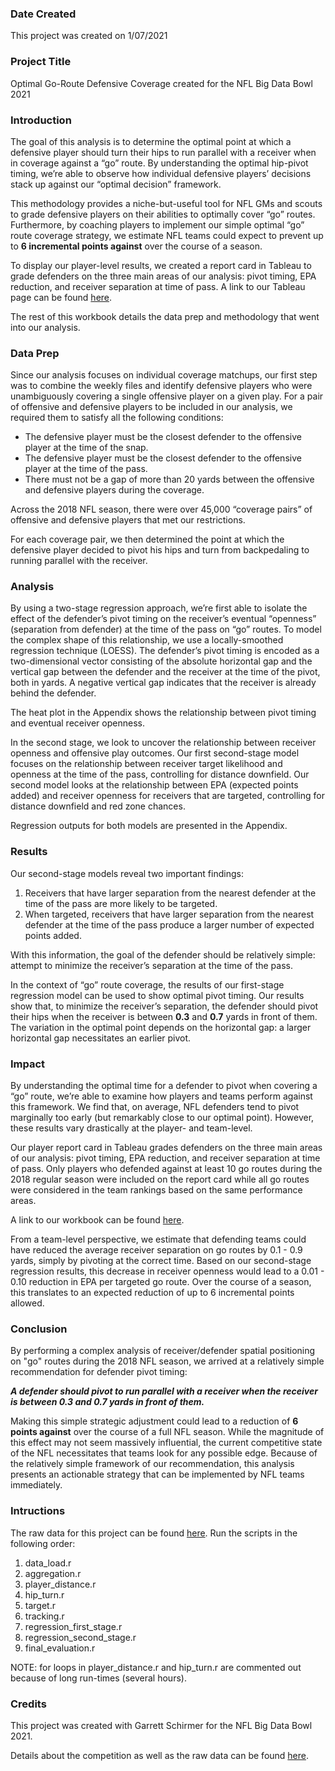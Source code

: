 ### Date Created
This project was created on 1/07/2021

### Project Title
Optimal Go-Route Defensive Coverage created for the NFL Big Data Bowl 2021

### Introduction
The goal of this analysis is to determine the optimal point at which a defensive player should turn their hips to run parallel with a receiver when in coverage against a “go” route. By understanding the optimal hip-pivot timing, we’re able to observe how individual defensive players’ decisions stack up against our “optimal decision” framework.

This methodology provides a niche-but-useful tool for NFL GMs and scouts to grade defensive players on their abilities to optimally cover “go” routes. Furthermore, by coaching players to implement our simple optimal “go” route coverage strategy, we estimate NFL teams could expect to prevent up to **6 incremental points against** over the course of a season.

To display our player-level results, we created a report card in Tableau to grade defenders on the three main areas of our analysis: pivot timing, EPA reduction, and receiver separation at time of pass. A link to our Tableau page can be found [here][1].

[1]: https://public.tableau.com/app/profile/erin.dorsey/viz/NFLReportCard/ReportCard

The rest of this workbook details the data prep and methodology that went into our analysis.

### Data Prep
Since our analysis focuses on individual coverage matchups, our first step was to combine the weekly files and identify defensive players who were unambiguously covering a single offensive player on a given play. For a pair of offensive and defensive players to be included in our analysis, we required them to satisfy all the following conditions:

* The defensive player must be the closest defender to the offensive player at the time of the snap.
* The defensive player must be the closest defender to the offensive player at the time of the pass.
* There must not be a gap of more than 20 yards between the offensive and defensive players during the coverage.

Across the 2018 NFL season, there were over 45,000 “coverage pairs” of offensive and defensive players that met our restrictions.

For each coverage pair, we then determined the point at which the defensive player decided to pivot his hips and turn from backpedaling to running parallel with the receiver.

### Analysis
By using a two-stage regression approach, we’re first able to isolate the effect of the defender’s pivot timing on the receiver’s eventual “openness” (separation from defender) at the time of the pass on “go” routes. To model the complex shape of this relationship, we use a locally-smoothed regression technique (LOESS). The defender’s pivot timing is encoded as a two-dimensional vector consisting of the absolute horizontal gap and the vertical gap between the defender and the receiver at the time of the pivot, both in yards. A negative vertical gap indicates that the receiver is already behind the defender.

The heat plot in the Appendix shows the relationship between pivot timing and eventual receiver openness.

In the second stage, we look to uncover the relationship between receiver openness and offensive play outcomes. Our first second-stage model focuses on the relationship between receiver target likelihood and openness at the time of the pass, controlling for distance downfield. Our second model looks at the relationship between EPA (expected points added) and receiver openness for receivers that are targeted, controlling for distance downfield and red zone chances.

Regression outputs for both models are presented in the Appendix.

### Results
Our second-stage models reveal two important findings:

1. Receivers that have larger separation from the nearest defender at the time of the pass are more likely to be targeted.
2. When targeted, receivers that have larger separation from the nearest defender at the time of the pass produce a larger number of expected points added.

With this information, the goal of the defender should be relatively simple: attempt to minimize the receiver’s separation at the time of the pass.

In the context of “go” route coverage, the results of our first-stage regression model can be used to show optimal pivot timing. Our results show that, to minimize the receiver’s separation, the defender should pivot their hips when the receiver is between **0.3** and **0.7** yards in front of them. The variation in the optimal point depends on the horizontal gap: a larger horizontal gap necessitates an earlier pivot.

### Impact
By understanding the optimal time for a defender to pivot when covering a “go” route, we’re able to examine how players and teams perform against this framework. We find that, on average, NFL defenders tend to pivot marginally too early (but remarkably close to our optimal point). However, these results vary drastically at the player- and team-level.

Our player report card in Tableau grades defenders on the three main areas of our analysis: pivot timing, EPA reduction, and receiver separation at time of pass. Only players who defended against at least 10 go routes during the 2018 regular season were included on the report card while all go routes were considered in the team rankings based on the same performance areas.

A link to our workbook can be found [here][1].

From a team-level perspective, we estimate that defending teams could have reduced the average receiver separation on go routes by 0.1 - 0.9 yards, simply by pivoting at the correct time. Based on our second-stage regression results, this decrease in receiver openness would lead to a 0.01 - 0.10 reduction in EPA per targeted go route. Over the course of a season, this translates to an expected reduction of up to 6 incremental points allowed.

### Conclusion
By performing a complex analysis of receiver/defender spatial positioning on "go" routes during the 2018 NFL season, we arrived at a relatively simple recommendation for defender pivot timing:

***A defender should pivot to run parallel with a receiver when the receiver is between 0.3 and 0.7 yards in front of them.***

Making this simple strategic adjustment could lead to a reduction of **6 points against** over the course of a full NFL season. While the magnitude of this effect may not seem massively influential, the current competitive state of the NFL necessitates that teams look for any possible edge. Because of the relatively simple framework of our recommendation, this analysis presents an actionable strategy that can be implemented by NFL teams immediately.

### Intructions
The raw data for this project can be found [here][3].
Run the scripts in the following order:
1. data_load.r
2. aggregation.r
3. player_distance.r
4. hip_turn.r
5. target.r
6. tracking.r
7. regression_first_stage.r
8. regression_second_stage.r
9. final_evaluation.r

NOTE: for loops in player_distance.r and hip_turn.r are commented out because of long run-times (several hours).

### Credits
This project was created with Garrett Schirmer for the NFL Big Data Bowl 2021.

Details about the competition as well as the raw data can be found [here][2].

[2]: https://www.kaggle.com/c/nfl-big-data-bowl-2021/overview
[3]: https://www.kaggle.com/c/nfl-big-data-bowl-2021/data
